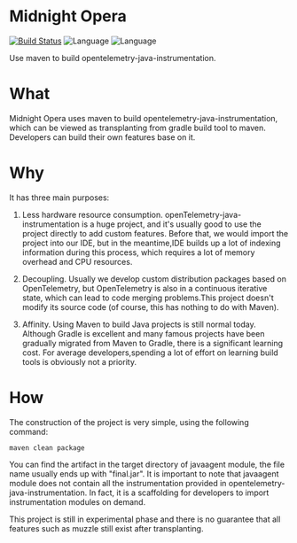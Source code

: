 # Midnight Opera

[![Build Status](https://travis-ci.com/zmapleshine/Midnight-Opera.svg?branch=main)](https://travis-ci.com/zmapleshine/Midnight-Opera)
![Language](https://img.shields.io/badge/language-Java-orange.svg)
![Language](https://img.shields.io/hexpm/l/plug)

Use maven to build opentelemetry-java-instrumentation.

# What

Midnight Opera uses maven to build opentelemetry-java-instrumentation, which can be viewed as transplanting from gradle
build tool to maven. Developers can build their own features base on it.

# Why

It has three main purposes:

1. Less hardware resource consumption. openTelemetry-java-instrumentation is a huge project, and it's usually good to
   use the project directly to add custom features. Before that, we would import the project into our IDE, but in the
   meantime,IDE builds up a lot of indexing information during this process, which requires a lot of memory overhead and
   CPU resources.

2. Decoupling. Usually we develop custom distribution packages based on OpenTelemetry, but OpenTelemetry is also in a
   continuous iterative state, which can lead to code merging problems.This project doesn't modify its source code (of
   course, this has nothing to do with Maven).

3. Affinity. Using Maven to build Java projects is still normal today. Although Gradle is excellent and many famous
   projects have been gradually migrated from Maven to Gradle, there is a significant learning cost. For average
   developers,spending a lot of effort on learning build tools is obviously not a priority.

# How

The construction of the project is very simple, using the following command:

```shell
maven clean package
```

You can find the artifact in the target directory of javaagent module, the file name usually ends up with "final.jar".
It is important to note that javaagent module does not contain all the instrumentation provided in
opentelemetry-java-instrumentation. In fact, it is a scaffolding for developers to import instrumentation modules on
demand.

This project is still in experimental phase and there is no guarantee that all features such as muzzle still exist after
transplanting.